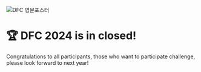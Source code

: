 ![DFC 영문포스터](https://github.com/user-attachments/assets/812c400b-75e6-44ee-95ec-b0917929e0e9)


# 🏆 DFC 2024 is in closed!

Congratulations to all participants, those who want to participate challenge, please look forward to next year!
